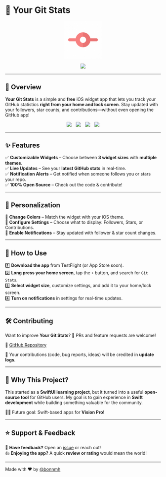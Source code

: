 # 🚀 Your Git Stats  

<p align="center">
    <a href="https://testflight.apple.com/join/HMuzVXe5">
        <img src="Git Stats/Assets.xcassets/AppIcon.appiconset/Icon-App-83.5x83.5@2x.png" width="120">
    </a>
</p>

<p align="center">
    <a href="https://testflight.apple.com/join/HMuzVXe5">
        <img src="https://upload.wikimedia.org/wikipedia/commons/3/3c/Download_on_the_App_Store_Badge.svg" width="200">
    </a>
</p>

---

## 📌 Overview  

**Your Git Stats** is a simple and **free** iOS widget app that lets you track your GitHub statistics **right from your home and lock screen**. Stay updated with your followers, star counts, and contributions—without even opening the GitHub app!  

<p align="center">
  <img src="https://firebasestorage.googleapis.com/v0/b/plantea-5f102.appspot.com/o/telegram-cloud-photo-size-5-6208760446735991501-y%201.jpg?alt=media&token=6a71b907-6025-48ff-bd18-5cfd4f2fd2e6" width="22%" style="margin-right: 10px;">
  <img src="https://firebasestorage.googleapis.com/v0/b/plantea-5f102.appspot.com/o/telegram-cloud-photo-size-5-6208760446735991502-y%201.jpg?alt=media&token=534f9972-edde-4c73-a573-f7bf8274caa5" width="22%" style="margin-right: 10px;">
  <img src="https://firebasestorage.googleapis.com/v0/b/plantea-5f102.appspot.com/o/telegram-cloud-photo-size-5-6208760446735991503-y%201.jpg?alt=media&token=0034e7f2-5cad-4bed-beb6-84d9a4b0eefa" width="22%" style="margin-right: 10px;">
  <img src="https://firebasestorage.googleapis.com/v0/b/plantea-5f102.appspot.com/o/telegram-cloud-photo-size-5-6208760446735991504-y%201.jpg?alt=media&token=351ebbed-ae0e-4c86-b679-4d4bf8ad0bd9" width="22%">
</p>

---

## ✨ Features  

✅ **Customizable Widgets** – Choose between **3 widget sizes** with **multiple themes**.  
✅ **Live Updates** – See your **latest GitHub stats** in real-time.  
✅ **Notification Alerts** – Get notified when someone follows you or stars your repo.  
✅ **100% Open Source** – Check out the code & contribute!  

---

## 🎨 Personalization  

🎨 **Change Colors** – Match the widget with your iOS theme.  
🔧 **Configure Settings** – Choose what to display: Followers, Stars, or Contributions.  
🔔 **Enable Notifications** – Stay updated with follower & star count changes.  

---

## 📲 How to Use  

1️⃣ **Download the app** from TestFlight (or App Store soon).  
2️⃣ **Long press your home screen**, tap the `+` button, and search for `Git Stats`.  
3️⃣ **Select widget size**, customize settings, and add it to your home/lock screen.  
4️⃣ **Turn on notifications** in settings for real-time updates.  

---

## 🛠 Contributing  

Want to improve **Your Git Stats**? 🚀 PRs and feature requests are welcome!  

🔗 [GitHub Repository](https://github.com/bonnmh)  

🙌 Your contributions (code, bug reports, ideas) will be credited in **update logs**.  

---

## 🤔 Why This Project?  

This started as a **SwiftUI learning project**, but it turned into a useful **open-source tool** for GitHub users. My goal is to gain experience in **Swift development** while building something valuable for the community.  

👨‍💻 Future goal: Swift-based apps for **Vision Pro**!  

---

## ⭐️ Support & Feedback  

💬 **Have feedback?** Open an [issue](https://github.com/bonnmh) or reach out!  
👍 **Enjoying the app?** A quick **review or rating** would mean the world!  

---

Made with ❤️ by [@bonnmh](https://github.com/bonnmh)  